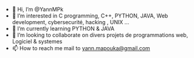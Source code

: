 - 👋 Hi, I’m @YannMPk
- 👀 I’m interested in  C programming, C++, PYTHON, JAVA, Web development, cybersecurité, hacking , UNIX ...
- 🌱 I’m currently learning  PYTHON & JAVA
- 💞️ I’m looking to collaborate on divers projets  de programmations web, Logiciel & systemes
- 📫 How to reach me  mail to yann.mapouka@gmail.com
<!---
YannMPk/YannMPk is a ✨ special ✨ repository because its `README.md` (this file) appears on your GitHub profile.
You can click the Preview link to take a look at your changes.
--->

